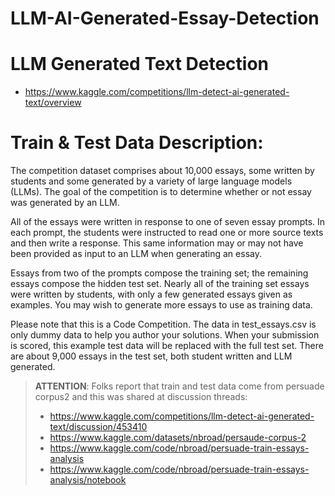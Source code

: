 # LLM-AI-Generated-Essay-Detection


# LLM Generated Text Detection

- https://www.kaggle.com/competitions/llm-detect-ai-generated-text/overview


# Train & Test Data Description:


The competition dataset comprises about 10,000 essays, some written by students and some generated by a variety of large language models (LLMs). The goal of the competition is to determine whether or not essay was generated by an LLM.

All of the essays were written in response to one of seven essay prompts. In each prompt, the students were instructed to read one or more source texts and then write a response. This same information may or may not have been provided as input to an LLM when generating an essay.

Essays from two of the prompts compose the training set; the remaining essays compose the hidden test set. Nearly all of the training set essays were written by students, with only a few generated essays given as examples. You may wish to generate more essays to use as training data.

Please note that this is a Code Competition. The data in test_essays.csv is only dummy data to help you author your solutions. When your submission is scored, this example test data will be replaced with the full test set. There are about 9,000 essays in the test set, both student written and LLM generated.

>
> **ATTENTION**: Folks report that train and test data come from persuade corpus2 and this was shared at discussion threads:
> - https://www.kaggle.com/competitions/llm-detect-ai-generated-text/discussion/453410
> - https://www.kaggle.com/datasets/nbroad/persaude-corpus-2
> - https://www.kaggle.com/code/nbroad/persuade-train-essays-analysis
> - https://www.kaggle.com/code/nbroad/persuade-train-essays-analysis/notebook
  

<br>